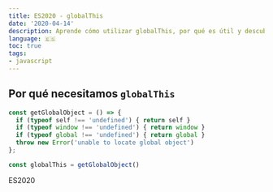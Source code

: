 ```yaml
---
title: ES2020 - globalThis
date: '2020-04-14'
description: Aprende cómo utilizar globalThis, por qué es útil y descubre algunos ejemplos
language: 🇪🇸
toc: true
tags:
- javascript
---
```


## Por qué necesitamos `globalThis`

```js
const getGlobalObject = () => { 
  if (typeof self !== 'undefined') { return self } 
  if (typeof window !== 'undefined') { return window } 
  if (typeof global !== 'undefined') { return global } 
  throw new Error('unable to locate global object') 
};

const globalThis = getGlobalObject() 
```
ES2020